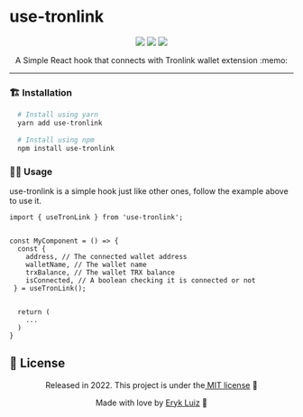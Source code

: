 # use-tronlink

<p align="center">
<img src="https://img.shields.io/npm/v/typescript?color=orange&label=TypeScript&logo=Typescript&logoColor=blue&style=for-the-badge">
<img src="https://img.shields.io/npm/v/react?color=orange&label=React&logo=React&logoColor=Blue&style=for-the-badge"/>
<img src="https://img.shields.io/npm/l/1?color=orange&logo=License&logoColor=purple&style=for-the-badge"/>
</p>

<p align="center">
  A Simple React hook that connects with Tronlink wallet extension :memo:
</p>

<hr>

### :building_construction: Installation
```bash
  # Install using yarn
  yarn add use-tronlink
  
  # Install using npm
  npm install use-tronlink
```

### :technologist: Usage

use-tronlink is a simple hook just like other ones, follow the example above to use it.

```tsx
import { useTronLink } from 'use-tronlink';


const MyComponent = () => {
  const { 
    address, // The connected wallet address
    walletName, // The wallet name
    trxBalance, // The wallet TRX balance
    isConnected, // A boolean checking it is connected or not
 } = useTronLink();


  return (
    ...
  )
}
```

## :closed_book: License

<p align="center">Released in 2022. This project is under the<a href="https://github.com/Eryk-Luiz/use-tronlink/blob/master/LICENSE"> MIT license</a> 🚀</p>

<p align="center"> Made with love by <a href="https://github.com/Eryk-Luiz">Eryk Luiz</a> 🚀</p>
